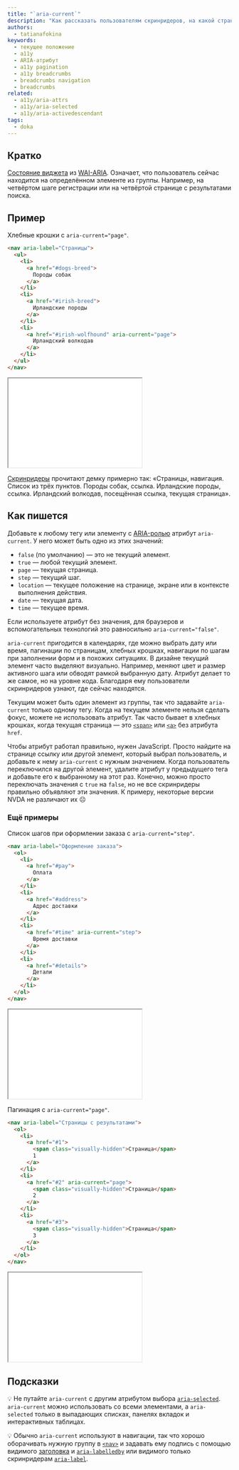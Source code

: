 ```yaml
---
title: "`aria-current`"
description: "Как рассказать пользователям скринридеров, на какой странице они сейчас находятся?"
authors:
  - tatianafokina
keywords:
  - текущее положение
  - a11y
  - ARIA-атрибут
  - a11y pagination
  - a11y breadcrumbs
  - breadcrumbs navigation
  - breadcrumbs
related:
  - a11y/aria-attrs
  - a11y/aria-selected
  - a11y/aria-activedescendant
tags:
  - doka
---
```


## Кратко

[Состояние виджета](/a11y/aria-attrs/#atributy-vidzhetov) из [WAI-ARIA](/a11y/aria-intro/#specifikaciya). Означает, что пользователь сейчас находится на определённом элементе из группы. Например, на четвёртом шаге регистрации или на четвёртой странице с результатами поиска.

## Пример

Хлебные крошки с `aria-current="page"`.

```html
<nav aria-label="Страницы">
  <ul>
    <li>
      <a href="#dogs-breed">
        Породы собак
      </a>
    </li>
    <li>
      <a href="#irish-breed">
        Ирландские породы
      </a>
    </li>
    <li>
      <a href="#irish-wolfhound" aria-current="page">
        Ирландский волкодав
      </a>
    </li>
  </ul>
</nav>
```

<iframe title="Список страниц с aria-current" src="demos/breadcrumbs/" height="200"></iframe>

[Скринридеры](/a11y/screenreaders/) прочитают демку примерно так: «Страницы, навигация. Список из трёх пунктов. Породы собак, ссылка. Ирландские породы, ссылка. Ирландский волкодав, посещённая ссылка, текущая страница».

## Как пишется

Добавьте к любому тегу или элементу с [ARIA-ролью](/a11y/aria-roles/) атрибут `aria-current`. У него может быть одно из этих значений:

- `false` (по умолчанию) — это не текущий элемент.
- `true` — любой текущий элемент.
- `page` — текущая страница.
- `step` — текущий шаг.
- `location` — текущее положение на странице, экране или в контексте выполнения действия.
- `date` — текущая дата.
- `time` — текущее время.

Если используете атрибут без значения, для браузеров и вспомогательных технологий это равносильно `aria-current="false"`.

`aria-current` пригодится в календарях, где можно выбрать дату или время, пагинации по страницам, хлебных крошках, навигации по шагам при заполнении форм и в похожих ситуациях. В дизайне текущий элемент часто выделяют визуально. Например, меняют цвет и размер активного шага или обводят рамкой выбранную дату. Атрибут делает то же самое, но на уровне кода. Благодаря ему пользователи скринридеров узнают, где сейчас находятся.

Текущим может быть один элемент из группы, так что задавайте `aria-current` только одному тегу. Когда на текущем элементе нельзя сделать фокус, можете не использовать атрибут. Так часто бывает в хлебных крошках, когда текущая страница — это [`<span>`](/html/span/) или [`<a>`](/html/a/) без атрибута `href`.

Чтобы атрибут работал правильно, нужен JavaScript. Просто найдите на странице ссылку или другой элемент, который выбрал пользователь, и добавьте к нему `aria-current` с нужным значением. Когда пользователь переключился на другой элемент, удалите атрибут у предыдущего тега и добавьте его к выбранному на этот раз. Конечно, можно просто переключать значения с `true` на `false`, но не все скринридеры правильно объявляют эти значения. К примеру, некоторые версии NVDA не различают их ☹️

### Ещё примеры

Список шагов при оформлении заказа с `aria-current="step"`.

```html
<nav aria-label="Оформление заказа">
  <ol>
    <li>
      <a href="#pay">
        Оплата
      </a>
    </li>
    <li>
      <a href="#address">
        Адрес доставки
      </a>
    </li>
    <li>
      <a href="#time" aria-current="step">
        Время доставки
      </a>
    </li>
    <li>
      <a href="#details">
        Детали
      </a>
    </li>
  </ol>
</nav>
```

<iframe title="Список шагов с aria-current" src="demos/steps/" height="200"></iframe>

Пагинация с `aria-current="page"`.

```html
<nav aria-label="Страницы с результатами">
  <ol>
    <li>
      <a href="#1">
        <span class="visually-hidden">Страница</span>
        1
      </a>
    </li>
    <li>
      <a href="#2" aria-current="page">
        <span class="visually-hidden">Страница</span>
        2
      </a>
    </li>
    <li>
      <a href="#3">
        <span class="visually-hidden">Страница</span>
        3
      </a>
    </li>
  </ol>
</nav>
```

<iframe title="Пагинация с aria-current" src="demos/pagination/" height="200"></iframe>

## Подсказки

💡 Не путайте `aria-current` с другим атрибутом выбора [`aria-selected`](/a11y/aria-selected/). `aria-current` можно использовать со всеми элементами, а `aria-selected` только в выпадающих списках, панелях вкладок и интерактивных таблицах.

💡 Обычно `aria-current` используют в навигации, так что хорошо оборачивать нужную группу в [`<nav>`](/html/nav/) и задавать ему подпись с помощью видимого [заголовка](/html/h1-h6/) и [`aria-labelledby`](/a11y/aria-labelledby/) или видимого только скринридерам [`aria-label`](/a11y/aria-label/).
